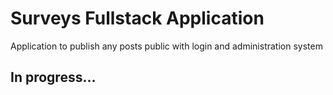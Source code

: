 # Surveys Fullstack Application

Application to publish any posts public with login and administration system

## In progress...
